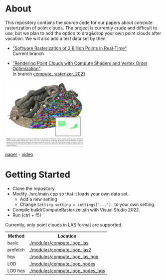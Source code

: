 
# About

This repository contains the source code for our papers about compute rasterization of point clouds. The project is currently crude and difficult to use, but we plan to add the option to drag&drop your own point clouds after vacation. We will also add a test data set by then.

* ["Software Rasterization of 2 Billion Points in Real-Time"](https://www.cg.tuwien.ac.at/research/publications/2022/SCHUETZ-2022-PCC/) <br>
Current branch

* ["Rendering Point Clouds with Compute Shaders and Vertex Order Optimization"](https://www.cg.tuwien.ac.at/research/publications/2021/SCHUETZ-2021-PCC/)<br>
In branch [compute_rasterizer_2021](https://github.com/m-schuetz/compute_rasterizer/tree/compute_rasterizer_2021)

<img src="docs/teaser.jpg" width="50%">

[paper](https://www.cg.tuwien.ac.at/research/publications/2022/SCHUETZ-2022-PCC/) - <a href="https://www.youtube.com/watch?v=9h-ElMfVIOY">video</a>

# Getting Started

* Clone the repository
* Modify ./src/main.cpp so that it loads your own data set.
    * Add a new setting
	* Change ```Setting setting = settings["..."];``` to your own setting.
* Compile build/ComputeRasterizer.sln with Visual Studio 2022.
* Run (ctrl + f5)

Currently, only point clouds in LAS format are supported.

<table>
	<tr>
		<th>Method</th>
		<th>Location</th>
	</tr>
	<tr>
		<td>basic</td>
		<td><a href="./modules/compute_loop_las">./modules/compute_loop_las</a></td>
	</tr>
	<tr>
		<td>prefetch</td>
		<td><a href="./modules/compute_loop_las2">./modules/compute_loop_las2</a></td>
	</tr>
	<tr>
		<td>hqs</td>
		<td><a href="./modules/compute_loop_las_hqs">./modules/compute_loop_las_hqs</a></td>
	</tr>
	<tr>
		<td>LOD</td>
		<td><a href="./modules/compute_loop_nodes">./modules/compute_loop_nodes</a></td>
	</tr>
	<tr>
		<td>LOD hqs</td>
		<td><a href="./modules/compute_loop_nodes_hqs">./modules/compute_loop_nodes_hqs</a></td>
	</tr>
</table>